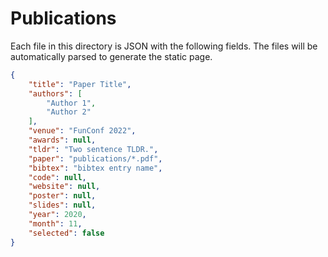 # Publications

Each file in this directory is JSON with the following fields.
The files will be automatically parsed to generate the static page.

```json
{
    "title": "Paper Title",
    "authors": [
        "Author 1",
        "Author 2"
    ],
    "venue": "FunConf 2022",
    "awards": null,
    "tldr": "Two sentence TLDR.",
    "paper": "publications/*.pdf",
    "bibtex": "bibtex entry name",
    "code": null,
    "website": null,
    "poster": null,
    "slides": null,
    "year": 2020,
    "month": 11,
    "selected": false
}
```
